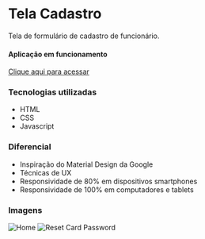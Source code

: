 # Tela Cadastro
Tela de formulário de cadastro de funcionário.

#### Aplicação em funcionamento
[Clique aqui para acessar](https://cadastro-funcionario.vercel.app/)

### Tecnologias utilizadas
- HTML
- CSS
- Javascript

### Diferencial
- Inspiração do Material Design da Google
- Técnicas de UX
- Responsividade de 80% em dispositivos smartphones
- Responsividade de 100% em computadores e tablets

### Imagens
![Home](https://i.imgur.com/CX1DcAW.png)
![Reset Card Password](https://i.imgur.com/eW2ZBTc.png)
